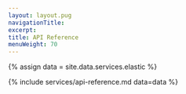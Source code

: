 ```yaml
---
layout: layout.pug
navigationTitle:
excerpt:
title: API Reference
menuWeight: 70
---
```

{% assign data = site.data.services.elastic %}

{% include services/api-reference.md data=data %}
